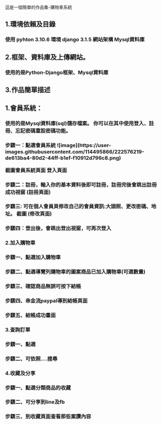 這是一個簡單的作品集-購物車系統
<h2>1.環境依賴及目錄
<h3>使用 pyhton 3.10.6 環境 django 3.1.5 網站架構 Mysql資料庫
<h2>2.框架、資料庫及上傳網站。
<h3>使用的是Python-Django框架、Mysql資料庫
<h2>3.作品簡單描述
<h2>1.會員系統：
<h3>使用的是Mysql資料庫(sql)儲存檔案。 你可以在其中使用登入、註冊、忘記密碼重設密碼功能。
<h3>步驟一：點選會員系統
![image](https://user-images.githubusercontent.com/114495866/222576219-de613ba4-80d2-44ff-b1ef-f10912d796c8.png)

截圖會員系統頁面 登入頁面

<h3>步驟二：註冊，輸入你的基本資料後即可註冊，註冊完後會跳出註冊成功視窗 (註冊頁面)

<h3>步驟三: 可在個人會員頁修改自己的會員資訊:大頭照、更改密碼、地址。
截圖 (修改頁面)

<h3>步驟四：登出後，會跳出登出視窗，可再次登入

<h3>2.加入購物車
<h3>步驟一、點選加入購物車 
<h3>步驟二、點選導覽列購物車的圖案商品已加入購物車(可選數量)
<h3>步驟三、確認商品無誤可按下結帳
<h3>步驟四、串金流paypal導到結帳頁面
<h3>步驟五、結帳成功畫面

<h3>3.查詢訂單
<h3>步驟一、點選
<h3>步驟二、可依照....搜尋
<h3>4.收藏及分享
<h3>步驟一、點選分類商品的收藏 
<h3>步驟二、可分享到line及fb
<h3>步驟三、到收藏頁面查看那些案讚內容

